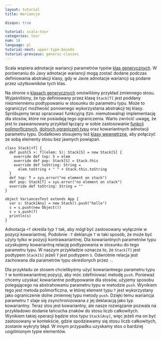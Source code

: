 ```yaml
---
layout: tutorial
title: Wariancje

disqus: true

tutorial: scala-tour
categories: tour
num: 18
language: pl
tutorial-next: upper-type-bounds
tutorial-previous: generic-classes
---
```


Scala wspiera adnotacje wariancji parametrów typów [klas generycznych](generic-classes.html). W porównaniu do Javy adnotacje wariancji mogą zostać dodane podczas definiowania abstrakcji klasy, gdy w Javie adnotacje wariancji są podane przez użytkowników tych klas.

Na stronie o [klasach generycznych](generic-classes.html) omówiliśmy przykład zmiennego stosu. Wyjaśniliśmy, że typ definiowany przez klasę `Stack[T]` jest poddany niezmiennemu podtypowaniu w stosunku do parametru typu. Może to ograniczyć możliwość ponownego wykorzystania abstrakcji tej klasy. Spróbujemy teraz opracować funkcyjną (tzn. niemutowalną) implementację dla stosów, które nie posiadają tego ograniczenia. Warto zwrócić uwagę, że jest to zaawansowany przykład łączący w sobie zastosowanie [funkcji polimorficznych](polymorphic-methods.html), [dolnych ograniczeń typu](lower-type-bounds.html) oraz kowariantnych adnotacji parametru typu. Dodatkowo stosujemy też [klasy wewnętrzne](inner-classes.html), aby połączyć ze sobą elementy stosu bez jawnych powiązań.

```tut
class Stack[+T] {
  def push[S >: T](elem: S): Stack[S] = new Stack[S] {
    override def top: S = elem
    override def pop: Stack[S] = Stack.this
    override def toString: String =
      elem.toString + " " + Stack.this.toString
  }
  def top: T = sys.error("no element on stack")
  def pop: Stack[T] = sys.error("no element on stack")
  override def toString: String = ""
}

object VariancesTest extends App {
  var s: Stack[Any] = new Stack().push("hello")
  s = s.push(new Object())
  s = s.push(7)
  println(s)
}
```

Adnotacja `+T` określa typ `T` tak, aby mógł być zastosowany wyłącznie w pozycji kowariantnej. Podobnie `-T` deklaruje `T` w taki sposób, że może być użyty tylko w pozycji kontrawariantnej. Dla kowariantnych parametrów typu uzyskujemy kowariantną relację podtypowania w stosunku do tego parametru typu. W naszym przykładzie oznacza to, że `Stack[T]` jest podtypem `Stack[S]` jeżeli `T` jest podtypem `S`. Odwrotnie relacja jest zachowana dla parametrów typu określonych przez `-`.

Dla przykładu ze stosem chcielibyśmy użyć kowariantnego parametru typu `T` w kontrawariantnej pozycji, aby móc zdefiniować metodę `push`. Ponieważ chcemy uzyskać kowariantne podtypowanie dla stosów, użyjemy sposobu polegającego na abstrahowaniu parametru typu w metodzie `push`. Wynikiem tego jest metoda polimorficzna, w której element typu `T` jest wykorzystany jako ograniczenie dolne zmiennej typu metody `push`. Dzięki temu wariancja parametru `T` staje się zsynchronizowana z jej deklaracją jako typ kowariantny. Teraz stos jest kowariantny, ale nasze rozwiązanie pozwala na przykładowo dodanie łańcucha znaków do stosu liczb całkowitych. Wynikiem takiej operacji będzie stos typu `Stack[Any]`, więc jeżeli ma on być zastosowany w kontekście, gdzie spodziewamy się stosu liczb całkowitych, zostanie wykryty błąd. W innym przypadku uzyskamy stos o bardziej uogólnionym typie elementów.
